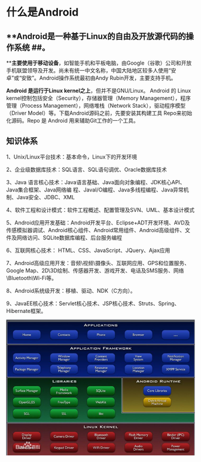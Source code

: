 # 什么是Android #
## **Android是一种基于Linux的自由及开放源代码的操作系统 ##。
****主要使用于移动设备**，如智能手机和平板电脑，由Google（谷歌）公司和开放手机联盟领导及开发。尚未有统一中文名称，中国大陆地区较多人使用“安卓”或“安致”。Android操作系统最初由Andy Rubin开发，主要支持手机。

**Android 是运行于Linux kernel之上**，但并不是GNU/Linux。
Android 的 Linux kernel控制包括安全（Security），存储器管理（Memory Management），程序管理（Process Management），网络堆栈（Network Stack），驱动程序模型（Driver Model）等。下载Android源码之前，先要安装其构建工具 Repo来初始化源码。Repo 是 Android 用来辅助Git工作的一个工具。

## 知识体系 ##
1、Unix/Linux平台技术：基本命令，Linux下的开发环境

2、企业级数据库技术：SQL语言、SQL语句调优、Oracle数据库技术

3、Java 语言核心技术：Java语言基础、Java面向对象编程、JDK核心API、Java集合框架、Java网络编 程、JavaI/O编程、Java多线程编程、Java异常机制、Java安全、JDBC、XML

4、软件工程和设计模式：软件工程概述、配置管理及SVN、UML、基本设计模式

5、Android应用开发基础：Android开发平台、Eclipse+ADT开发环境、AVD及传感模拟器调试、Android核心组件、Android常用组件、Android高级组件、文件及网络访问、SQLite数据库编程、后台服务编程

6、互联网核心技术： HTML、CSS、JavaScript、JQuery、Ajax应用

7、Android高级应用开发：音频\视频\摄像头、互联网应用、GPS和位置服务、Google Map、2D\3D绘制、传感器开发、游戏开发、电话及SMS服务、网络\Bluetooth\Wi-Fi等。

8、Android系统级开发：移植、驱动、NDK（C方向）。

9、JavaEE核心技术：Servlet核心技术、JSP核心技术、Struts、Spring、Hibernate框架。

![](./pic/struct.png)